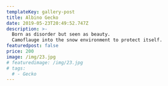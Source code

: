 ```yaml
---
templateKey: gallery-post
title: Albino Gecko
date: 2019-05-23T20:49:52.747Z
description: >-
  Born as disorder but seen as beauty.
  Camoflauge into the snow environment to protect itself.
featuredpost: false
price: 200
image: /img/23.jpg
# featuredimage: /img/23.jpg
# tags:
  # - Gecko
---
```

<!-- ![Hansome Gecko Pic](/img/23.jpg "Hansome Gecko Pic")

\-What to do\
-What to buy\
-Who to buy from\
-What to expect

First of all, my words do not represent the voice for all the breeder / extreme hobbyist. This is simply my advice and opinion . If you are new to the hobby or already is then you might wanna read this.

If you are interested in getting a Leopard gecko. Please actually do your research through google or youtube to prepare for what it takes to keep a Leopard Gecko. If that is not enough for you or if you dont understand most of it . Please try ask around in this MLGC group. We have the most friendly and most informative community here and Im pretty sure most of them are more happy to help you on your way to become one of Us.

Once you finish your research it's time to hunt for your favorite Leopard Gecko morph. I suggest you peeps actually look for the reputable breeder in our community to ensure your Leopard Gecko keeping experience is safe , fun and happy.

Leopard Geckos price VARIES from the QUALITY of the MORPH itself , it's like buying a shitty looking car and a good looking car . I urge you peeps to not buy IMPULSIVELY as you see the price is CHEAP . GOOD STUFF IS NOT CHEAP so keep that in mind. In my experience buying cheap stuff from a non reputable breeder is not a big NO, but it always have the disadvantage being unknown morph information , unknown history of the leopard geckos and unknown hets that is in the gene of the Leopard Gecko itself. Always make sure the Leopard Geckos Genetic Information is accurate or near accurate when you purchase one . If you are going to breed one be prepare for the FUN and EXCITEMENT of the road to become a breeder.

Buying Leopard Gecko from a reputable breeder is like buying a product from a established brand of company. They provide good detail , they provide you their experience and they helps you along the way in your problem not like a hit and run business so you dont feel that you're out of way to solve your problem. Many may priced their animal at a low price but not all of them will help you with your problem, face it you paid for a low balling price ,what you expect a First Class treatment from them?

We are trying our very best to keep the hobby healthy , as long as you feel that you're in a pinch and dont know what to do , REMEMBER to always ask around because keeping a Leopard Gecko is a Learning Curve , most of us we keeps a handful of collection is still learning so dont expect you know everything but you are not alone.

Support Local Breeder is one way to keep the hobby healthy so our Local Breeder will thrive and improve to give you as much help as you need. Fact is , if you are always buying stuff from a shady seller with confusing background it will affect your breeding project , eventually the market will have less good looking animal for you to keep in your collection. Self explain , good stuff is not cheap , cheap stuff may not be good. Purchase the Leopard Geckos based on their beauty and not by the PRICE .

Here is some reputable breeder i recommend that i know with the morph they are working with :-

1. RoyalLex - Line Bred Super Hypo Tangerine
2. Gecko Island - WY Tremper / SHTCT / Rainwater
3. Horizon Geckos - WY Bell / WY Tremper / Tangerine Line
4. The Fabulous Geckos - WY Tremper / SHTCT / Emerines
5. Geckos.my - Bell / Tremper / SHTCT / ( African Fat Tail Gecko )

again this is solely my opinion you may not agree with it but i hope it provide some insights and guide you through your Leopard Gecko keeping experience! Lets make the community great and we welcome you to our community!

Cheers Peeps! -->
